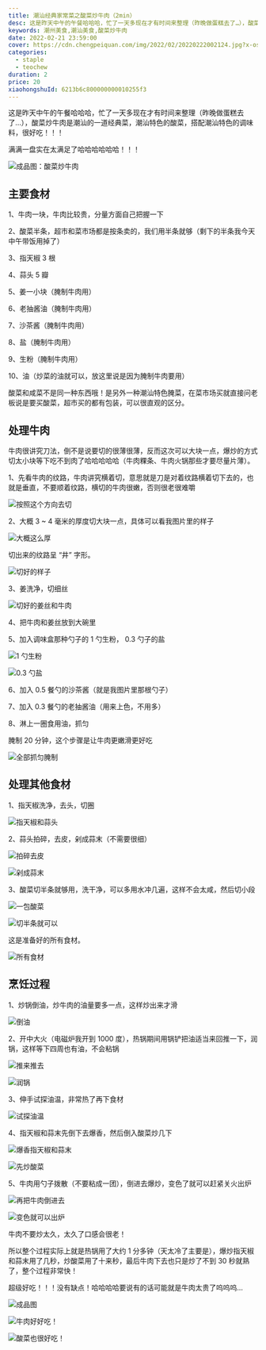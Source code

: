 ```yaml
---
title: 潮汕经典家常菜之酸菜炒牛肉（2min）
desc: 这是昨天中午的午餐哈哈哈，忙了一天多现在才有时间来整理（昨晚做蛋糕去了…），酸菜炒牛肉是潮汕的一道经典菜，潮汕特色的酸菜，搭配潮汕特色的调味料，很好吃！！！
keywords: 潮州美食,潮汕美食,酸菜炒牛肉
date: 2022-02-21 23:59:00
cover: https://cdn.chengpeiquan.com/img/2022/02/20220222002124.jpg?x-oss-process=image/interlace,1
categories:
  - staple
  - teochew
duration: 2
price: 20
xiaohongshuId: 6213b6c800000000010255f3
---
```


这是昨天中午的午餐哈哈哈，忙了一天多现在才有时间来整理（昨晚做蛋糕去了…），酸菜炒牛肉是潮汕的一道经典菜，潮汕特色的酸菜，搭配潮汕特色的调味料，很好吃！！！

满满一盘实在太满足了哈哈哈哈哈哈！！！

![成品图：酸菜炒牛肉](https://cdn.chengpeiquan.com/img/2022/02/20220222002004.jpg?x-oss-process=image/interlace,1)

## 主要食材

1、牛肉一块，牛肉比较贵，分量方面自己把握一下

2、酸菜半条，超市和菜市场都是按条卖的，我们用半条就够（剩下的半条我今天中午带饭用掉了）

3、指天椒 3 根

4、蒜头 5 瓣

5、姜一小块（腌制牛肉用）

6、老抽酱油（腌制牛肉用）

7、沙茶酱（腌制牛肉用）

8、盐（腌制牛肉用）

9、生粉（腌制牛肉用）

10、油（炒菜的油就可以，放这里说是因为腌制牛肉要用）

酸菜和咸菜不是同一种东西哦！是另外一种潮汕特色腌菜，在菜市场买就直接问老板说是要买酸菜，超市买的都有包装，可以很直观的区分。

## 处理牛肉

牛肉很讲究刀法，倒不是说要切的很薄很薄，反而这次可以大块一点，爆炒的方式切太小块等下吃不到肉了哈哈哈哈哈（牛肉粿条、牛肉火锅那些才要尽量片薄）。

1、先看牛肉的纹路，牛肉讲究横着切，意思就是刀是对着纹路横着切下去的，也就是垂直，不要顺着纹路，横切的牛肉很嫩，否则很老很难嚼

![按照这个方向去切](https://cdn.chengpeiquan.com/img/2022/02/20220222002019.jpg?x-oss-process=image/interlace,1)

2、大概 3 ~ 4 毫米的厚度切大块一点，具体可以看我图片里的样子

![大概这么厚](https://cdn.chengpeiquan.com/img/2022/02/20220222002020.jpg?x-oss-process=image/interlace,1)

切出来的纹路呈 “井” 字形。

![切好的样子](https://cdn.chengpeiquan.com/img/2022/02/20220222002021.jpg?x-oss-process=image/interlace,1)

3、姜洗净，切细丝

![切好的姜丝和牛肉](https://cdn.chengpeiquan.com/img/2022/02/20220222002022.jpg?x-oss-process=image/interlace,1)

4、把牛肉和姜丝放到大碗里

5、加入调味盒那种勺子的 1 勺生粉， 0.3 勺子的盐

![1 勺生粉](https://cdn.chengpeiquan.com/img/2022/02/20220222002008.jpg?x-oss-process=image/interlace,1)

![0.3 勺盐](https://cdn.chengpeiquan.com/img/2022/02/20220222002010.jpg?x-oss-process=image/interlace,1)

6、加入 0.5 餐勺的沙茶酱（就是我图片里那根勺子）

7、加入 0.3 餐勺的老抽酱油（用来上色，不用多）

8、淋上一圈食用油，抓匀

腌制 20 分钟，这个步骤是让牛肉更嫩滑更好吃

![全部抓匀腌制](https://cdn.chengpeiquan.com/img/2022/02/20220222002011.jpg?x-oss-process=image/interlace,1)

## 处理其他食材

1、指天椒洗净，去头，切圈

![指天椒和蒜头](https://cdn.chengpeiquan.com/img/2022/02/20220222002012.jpg?x-oss-process=image/interlace,1)

2、蒜头拍碎，去皮，剁成蒜末（不需要很细）

![拍碎去皮](https://cdn.chengpeiquan.com/img/2022/02/20220222002013.jpg?x-oss-process=image/interlace,1)

![剁成蒜末](https://cdn.chengpeiquan.com/img/2022/02/20220222002014.jpg?x-oss-process=image/interlace,1)

3、酸菜切半条就够用，洗干净，可以多用水冲几遍，这样不会太咸，然后切小段

![一包酸菜](https://cdn.chengpeiquan.com/img/2022/02/20220222002015.jpg?x-oss-process=image/interlace,1)

![切半条就可以](https://cdn.chengpeiquan.com/img/2022/02/20220222002016.jpg?x-oss-process=image/interlace,1)

这是准备好的所有食材。

![所有食材](https://cdn.chengpeiquan.com/img/2022/02/20220222002017.jpg?x-oss-process=image/interlace,1)

## 烹饪过程

1、炒锅倒油，炒牛肉的油量要多一点，这样炒出来才滑

![倒油](https://cdn.chengpeiquan.com/img/2022/02/20220222002018.jpg?x-oss-process=image/interlace,1)

2、开中大火（电磁炉我开到 1000 度），热锅期间用锅铲把油适当来回推一下，润锅，这样等下四周也有油，不会粘锅

![推来推去](https://cdn.chengpeiquan.com/img/2022/02/20220222001957.jpg?x-oss-process=image/interlace,1)

![润锅](https://cdn.chengpeiquan.com/img/2022/02/20220222001958.jpg?x-oss-process=image/interlace,1)

3、伸手试探油温，非常热了再下食材

![试探油温](https://cdn.chengpeiquan.com/img/2022/02/20220222001959.jpg?x-oss-process=image/interlace,1)

4、指天椒和蒜末先倒下去爆香，然后倒入酸菜炒几下

![爆香指天椒和蒜末](https://cdn.chengpeiquan.com/img/2022/02/20220222002000.jpg?x-oss-process=image/interlace,1)

![先炒酸菜](https://cdn.chengpeiquan.com/img/2022/02/20220222002001.jpg?x-oss-process=image/interlace,1)

5、牛肉用勺子拨散（不要粘成一团），倒进去爆炒，变色了就可以赶紧关火出炉

![再把牛肉倒进去](https://cdn.chengpeiquan.com/img/2022/02/20220222002002.jpg?x-oss-process=image/interlace,1)

![变色就可以出炉](https://cdn.chengpeiquan.com/img/2022/02/20220222002003.jpg?x-oss-process=image/interlace,1)

牛肉不要炒太久，太久了口感会很老！

所以整个过程实际上就是热锅用了大约 1 分多钟（天太冷了主要是），爆炒指天椒和蒜末用了几秒，炒酸菜用了十来秒，最后牛肉下去也只是炒了不到 30 秒就熟了，整个过程非常快！

超级好吃！！！没有缺点！哈哈哈哈要说有的话可能就是牛肉太贵了呜呜呜…

![成品图](https://cdn.chengpeiquan.com/img/2022/02/20220222002005.jpg?x-oss-process=image/interlace,1)

![牛肉好好吃！](https://cdn.chengpeiquan.com/img/2022/02/20220222002006.jpg?x-oss-process=image/interlace,1)

![酸菜也很好吃！](https://cdn.chengpeiquan.com/img/2022/02/20220222002007.jpg?x-oss-process=image/interlace,1)
